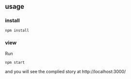# <STORY>

## usage

### install

```
npm install
```

### view

Run

```
npm start
```

and you will see the complied story at http://localhost:3000/
